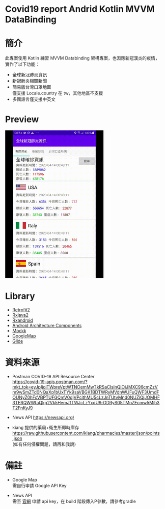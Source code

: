

# Covid19 report Andrid Kotlin MVVM DataBinding

# 簡介
此專案使用 Kotlin 練習 MVVM Databinding 架構專案，也因應新冠漢炎的疫情，實作了以下功能：
* 全球新冠肺炎資訊
* 新冠肺炎相關新聞
* 簡易版台灣口罩地圖
<br>僅支援 Locale.country 在 tw，其他地區不支援
* 多國語言僅支援中英文

# Preview
![GitHub](https://github.com/KenSun2018/NovelCovid19Report/blob/master/screenshots/COVID19.gif "preview")

# Library
* [Retrofit2](https://square.github.io/retrofit/)
* [Rxjava2](https://github.com/ReactiveX/RxJava/tree/2.x)
* [Rxandroid](https://github.com/ReactiveX/RxAndroid)
* [Android Architecture Components](https://developer.android.com/topic/libraries/architecture/adding-components.html)
* [Mockk](https://mockk.io/)
* [GoogleMap](https://developers.google.com/android/guides/releases)
* [Glide](https://github.com/bumptech/glide)


# 資料來源
* Postman COVID-19 API Resource Center<br>
https://covid-19-apis.postman.com/?mkt_tok=eyJpIjoiTWpreVptWTNOemMwTkRSaCIsInQiOiJMXC96cmZzVm9wSmZTd0NQaXp1bUxTYk9saVBGK1BDTWRyMVdnWUFuQWF3UmdFOUNyZ0hFcVBPTUFGQmV0djVPcithMU5cLzJnTUtvMnd0NUZiQjJOMHF3TERQWWtaQkg2Vk5HemJ1TWJcLzYxdU9rODRyS05TMnZEcmw5Mjh3T2FnKyJ9

* News API 
https://newsapi.org/

* kiang 提供的藥局+衛生所即時庫存<br> 
https://raw.githubusercontent.com/kiang/pharmacies/master/json/points.json
<br>(如有任何侵權問題，請再和我說)

# 備註
* Google Map<br>
需自行申請 Google API Key

* News API<br>
需至 [官網](https://newsapi.org/) 申請 api key，在 build 階段傳入P參數，請參考gradle<br>




